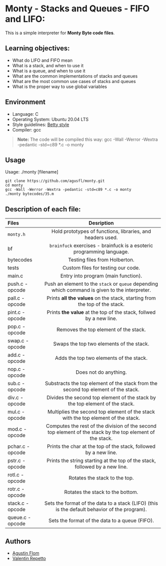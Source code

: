# Monty - Stacks and Queues - FIFO and LIFO:

This is a simple interpreter for **Monty Byte code files**.

## Learning objectives:

* What do LIFO and FIFO mean
* What is a stack, and when to use it
* What is a queue, and when to use it
* What are the common implementations of stacks and queues
* What are the most common use cases of stacks and queues
* What is the proper way to use global variables

## Environment

* Language: C
* Operating System: Ubuntu 20.04 LTS
* Style guidelines: [Betty style](https://github.com/holbertonschool/Betty/wiki)
* Compiler: gcc
 > **Note:** The code will be compiled this way: gcc -Wall -Werror -Wextra -pedantic -std=c89 *.c -o monty

## Usage

Usage: ./monty [filename]
```
git clone https://github.com/agusfl/monty.git
cd monty
gcc -Wall -Werror -Wextra -pedantic -std=c89 *.c -o monty
./monty bytecodes/35.m
```

## Description of each file:

| Files          |Desription
|:----------------|:-------------------------------:|
|``monty.h`` |Hold prototypes of functions, libraries, and headers used.
|bf |``brainfuck`` exercises - brainfuck is a esoteric programming language.
|bytecodes |Testing files from Holberton.
|tests |Custom files for testing our code.
|main.c |Entry into program (main function).
|push.c - opcode|Push an element to the ``stack`` or ``queue`` depending which command is given to the interpreter.
|pall.c - opcode|Prints **all the values** on the stack, starting from the top of the stack.
|pint.c -opcode|Prints **the value** at the top of the stack, follwed by a new line.
|pop.c - opcode|Removes the top element of the stack.
|swap.c - opcode|Swaps the top two elements of the stack.
|add.c - opcode|Adds the top two elements of the stack.
|nop.c - opcode|Does not do anything.
|sub.c - opcode|Substracts the top element of the stack from the second top element of the stack.
|div.c - opcode|Divides the second top element of the stack by the top element of the stack.
|mul.c - opcode|Multiplies the second top element of the stack with the top element of the stack.
|mod.c - opcode|Computes the rest of the division of the second top element of the stack by the top element of the stack.
|pchar.c - opcode|Prints the char at the top of the stack, followed by a new line.
|pstr.c - opcode|Prints the string starting at the top of the stack, followed by a new line.
|rotl.c - opcode|Rotates the stack to the top.
|rotr.c - opcode|Rotates the stack to the bottom.
|stack.c - opcode|Sets the format of the data to a stack (LIFO) (this is the default behavior of the program).
|queue.c - opcode|Sets the format of the data to a queue (FIFO).


## Authors

* [Agustin Flom](https://github.com/agusfl)
* [Valentin Repetto](https://github.com/valerepetto14)
